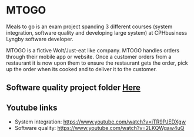 # MTOGO
Meals to go is an exam project spanding 3 different courses (system integration, software quality and developing large system) at CPHbusiness Lyngby software developer.

MTOGO is a fictive Wolt/Just-eat like company. MTOGO handles orders through their mobile app or website. Once a customer orders from a restaurant it is now upon them to ensure the restaurant gets the order, pick up the order when its cooked and to deliver it to the customer.

## Software quality project folder [Here](https://github.com/Dieky/MTOGO_System_Integration_Exam/tree/master/MTOGO_Customer_System_Tests)

## Youtube links
- System integration: https://www.youtube.com/watch?v=iTR9PJEDXgw
- Software quality: https://www.youtube.com/watch?v=2LKQWgaw4uQ
